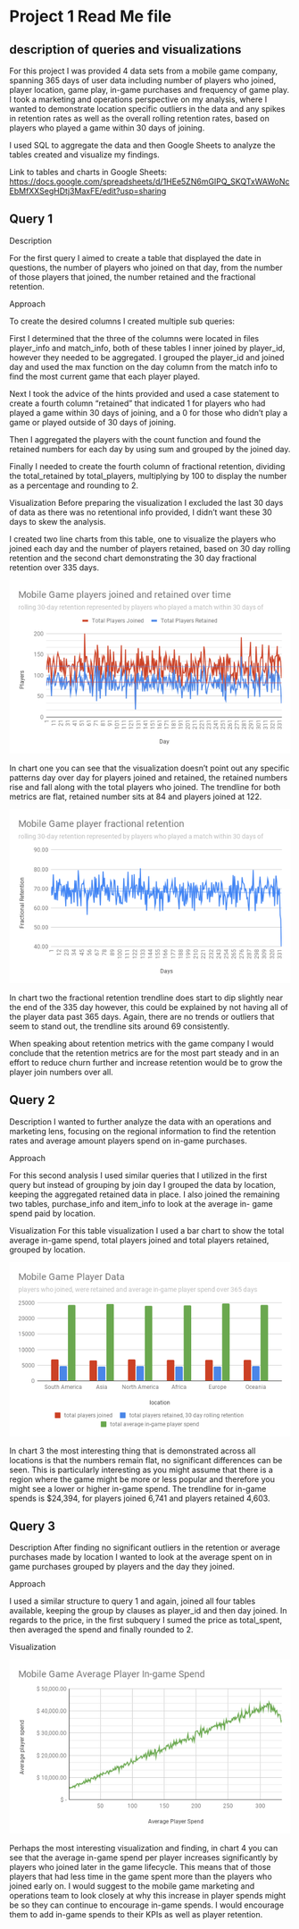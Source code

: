 # Project 1 Read Me file 
## description of queries and visualizations
 
For this project I was provided 4 data sets from a mobile game company, spanning 365 days of user data including  number of players who joined,  player location, game play, in-game purchases and frequency of game play. I took a marketing and operations perspective on my analysis, where I wanted to demonstrate location specific outliers in the data and any spikes in retention rates as well as the overall rolling retention rates, based on players who played a game within 30 days of joining. 

I used SQL to aggregate the data and then Google Sheets to analyze the tables created and visualize my findings. 

Link to tables and charts in Google Sheets:
https://docs.google.com/spreadsheets/d/1HEe5ZN6mGIPQ_SKQTxWAWoNcEbMfXXSegHDtj3MaxFE/edit?usp=sharing
 
## Query 1
Description 
 
For the first query  I aimed to create a table that displayed the date in questions, the number of players who joined on that day, from the number of those players that joined, the number retained and the fractional retention. 
 
Approach
 
To create the desired columns I created multiple sub queries: 
 
First I determined that the three of the columns were located in files player_info and match_info, both of these tables I inner joined by player_id, however they needed to be aggregated. I grouped the player_id and joined day and used the max function on the day column from the match info to find the most current game that each player played. 
 
Next I took the advice of the hints provided and used a case statement to create a fourth column “retained” that indicated 1 for players who had played a game within 30 days of joining, and a 0 for those who didn’t play a game or played outside of 30 days of joining. 
 
Then I aggregated the players with the count function and found the retained numbers for each day by using sum and grouped by the joined day. 
 
Finally I needed to create the fourth column of fractional retention, dividing the total_retained by total_players, multiplying by 100 to display the number as a percentage and rounding to 2.
 
Visualization
Before preparing the visualization I excluded the last 30 days of data as there was no retentional info provided, I didn’t want these 30 days to skew the analysis. 
 
I created two line charts from this table, one to visualize the players who joined each day and the number of players retained, based on 30 day rolling retention and the second chart demonstrating the 30 day fractional retention over 335 days.

![Chart 1](chart_1.png)
 
In chart one you can see that the visualization doesn’t point out any specific patterns day over day for players joined and retained, the retained numbers rise and fall along with the total players who joined. The trendline for both metrics are flat, retained number sits at 84 and players joined at 122.

![Chart 2](chart_2.png)
 
In chart two the fractional retention trendline does start to dip slightly near the end of the 335 day however, this could be  explained by not having all of the player data past 365 days. Again, there are no trends or outliers that seem to stand out, the trendline sits around 69 consistently. 
 
When speaking about retention metrics with the game company I would conclude that the retention metrics are for the most part steady and in an effort to reduce churn further and increase retention would be to grow the player join numbers over all. 
 
## Query 2
 
Description
I wanted to further analyze the data with an operations and marketing lens, focusing on the regional information to find the retention rates and average amount players spend on in-game purchases. 
 
Approach
 
For this second analysis I used similar queries that I utilized in the first query but instead of grouping by join day I grouped the data by location, keeping the aggregated retained data in place. I also joined the remaining two tables, purchase_info and item_info to look at the average in- game spend paid by location.
 
Visualization
For this table visualization I used a bar chart to show the total average in-game spend, total players joined and total players retained, grouped by location. 

![Chart 3](chart_3.png)
 
In chart 3 the most interesting thing that is demonstrated across all locations is that the numbers remain flat, no significant differences can be seen. This is particularly interesting as you might assume that there is a region where the game might be more or less popular and therefore you might see a lower or higher in-game spend. The trendline for in-game spends is $24,394, for players joined 6,741 and players retained 4,603.
 
## Query 3
 
Description
After finding no significant outliers in the retention or average purchases made by location I wanted to look at the average spent on in game purchases grouped by players and the day they joined. 
 
Approach
 
I used a similar structure to query 1 and again, joined all four tables available, keeping the group by clauses as player_id and then day joined. In regards to the price, in the first subquery I sumed the price as total_spent, then averaged the spend and finally rounded to 2. 
 
Visualization

![Chart 4](chart_4.png)
 
Perhaps the most interesting visualization and finding, in chart 4 you can see that the average in-game spend per player increases significantly by players who joined later in the game lifecycle. This means that of those players that had less time in the game spent more than the players who joined early on. I would suggest to the mobile game marketing and operations team to look closely at why this increase in player spends might be so they can continue to encourage in-game spends. I would encourage them to add in-game spends to their KPIs as well as player retention. 
 
 
 
